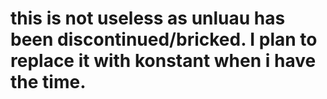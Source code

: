 # this is not useless as unluau has been discontinued/bricked. I plan to replace it with konstant when i have the time.
